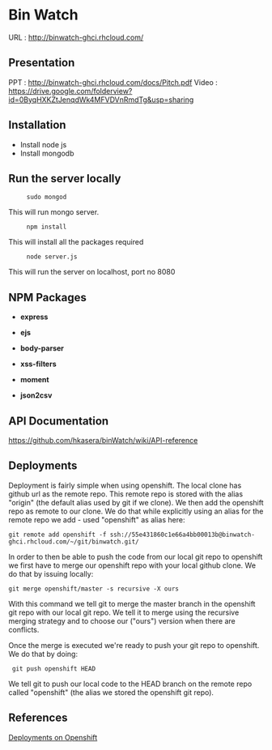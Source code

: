 # Bin Watch

URL : http://binwatch-ghci.rhcloud.com/

## Presentation

PPT   :   http://binwatch-ghci.rhcloud.com/docs/Pitch.pdf
Video : https://drive.google.com/folderview?id=0ByqHXKZtJenqdWk4MFVDVnRmdTg&usp=sharing

## Installation

* Install node js
* Install mongodb

## Run the server locally

         sudo mongod
   This will run mongo server.
         
         npm install
   This will install all the packages required

         node server.js
   This will run the server on localhost, port no 8080
   
         
## NPM Packages
       
  * **express**  
        
  * **ejs**
        
  * **body-parser**
        
  * **xss-filters**
  
  * **moment** 
  
  * **json2csv** 
  
        

## API Documentation

https://github.com/hkasera/binWatch/wiki/API-reference

## Deployments

Deployment is fairly simple when using openshift.
The local clone has github url as the remote repo. This remote repo is stored with the alias "origin" (the default alias used by git if we clone). We then add the openshift repo as remote to our clone. We do that while explicitly using an alias for the remote repo we add - used "openshift" as alias here:

    git remote add openshift -f ssh://55e431860c1e66a4bb00013b@binwatch-ghci.rhcloud.com/~/git/binwatch.git/

In order to then be able to push the code from our local git repo to openshift we first have to merge our openshift repo with your local github clone. We do that by issuing locally:

    git merge openshift/master -s recursive -X ours

With this command we tell git to merge the master branch in the openshift git repo with our local git repo. We tell it to merge using the recursive merging strategy and to choose our ("ours") version when there are conflicts.

Once the merge is executed we're ready to push your git repo to openshift. We do that by doing:

     git push openshift HEAD

We tell git to push our local code to the HEAD branch on the remote repo called "openshift" (the alias we stored the openshift git repo).


## References 

[Deployments on Openshift](https://developers.openshift.com/en/managing-deployments.html)
